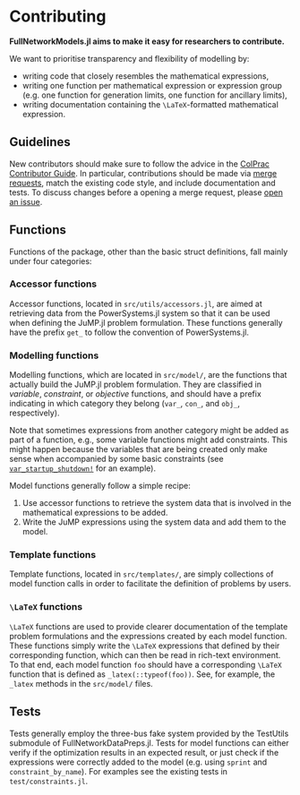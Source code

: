 # Contributing


**FullNetworkModels.jl aims to make it easy for researchers to contribute.**

We want to prioritise transparency and flexibility of modelling by:
- writing code that closely resembles the mathematical expressions,
- writing one function per mathematical expression or expression group (e.g. one function for generation limits, one function for ancillary limits),
- writing documentation containing the ``\LaTeX``-formatted mathematical expression.

## Guidelines

New contributors should make sure to follow the advice in the [ColPrac Contributor Guide](https://github.com/SciML/ColPrac).
In particular, contributions should be made via [merge requests](https://gitlab.invenia.ca/invenia/research/FullNetworkModels.jl/-/merge_requests), match the existing code style, and include documentation and tests.
To discuss changes before a opening a merge request, please [open an issue](https://gitlab.invenia.ca/invenia/research/FullNetworkModels.jl/-/issues).

## Functions

Functions of the package, other than the basic struct definitions, fall mainly under four categories:

### Accessor functions

Accessor functions, located in `src/utils/accessors.jl`, are aimed at retrieving data from the PowerSystems.jl system so that it can be used when defining the JuMP.jl problem formulation.
These functions generally have the prefix `get_` to follow the convention of PowerSystems.jl.

### Modelling functions

Modelling functions, which are located in `src/model/`, are the functions that actually build the JuMP.jl problem formulation.
They are classified in _variable_, _constraint_, or _objective_ functions, and should have a prefix indicating in which category they belong (`var_`, `con_`, and `obj_`, respectively).

Note that sometimes expressions from another category might be added as part of a function, e.g., some variable functions might add constraints.
This might happen because the variables that are being created only make sense when accompanied by some basic constraints (see [`var_startup_shutdown!`](@ref) for an example).

Model functions generally follow a simple recipe:

1. Use accessor functions to retrieve the system data that is involved in the mathematical expressions to be added.
2. Write the JuMP expressions using the system data and add them to the model.

### Template functions

Template functions, located in `src/templates/`, are simply collections of model function calls in order to facilitate the definition of problems by users.

### ``\LaTeX`` functions

``\LaTeX`` functions are used to provide clearer documentation of the template problem formulations and the expressions created by each model function.
These functions simply write the ``\LaTeX`` expressions that defined by their corresponding function, which can then be read in rich-text environment.
To that end, each model function `foo` should have a corresponding ``\LaTeX`` function that is defined as `_latex(::typeof(foo))`.
See, for example, the `_latex` methods in the `src/model/` files.

## Tests

Tests generally employ the three-bus fake system provided by the TestUtils submodule of FullNetworkDataPreps.jl.
Tests for model functions can either verify if the optimization results in an expected result, or just check if the expressions were correctly added to the model (e.g. using `sprint` and `constraint_by_name`).
For examples see the existing tests in `test/constraints.jl`.
